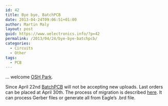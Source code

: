 ```yaml
---
id: 42
title: Bye bye, BatchPCB
date: 2013-04-24T09:06:51+01:00
author: Martin Maly
layout: post
guid: https://www.uelectronics.info/?p=42
permalink: /2013/04/24/bye-bye-batchpcb/
categories:
  - Circuits
  - Other
tags:
  - PCB
---
```

&#8230; welcome [OSH Park](https://oshpark.com/).

Since April 22nd [BatchPCB](https://www.batchpcb.com/) will not be accepting new uploads. Last orders can be placed at April 30th. The process of migration is described [here](https://batchpcb.oshpark.com/). It can process Gerber files or generate all from Eagle&#8217;s .brd file.